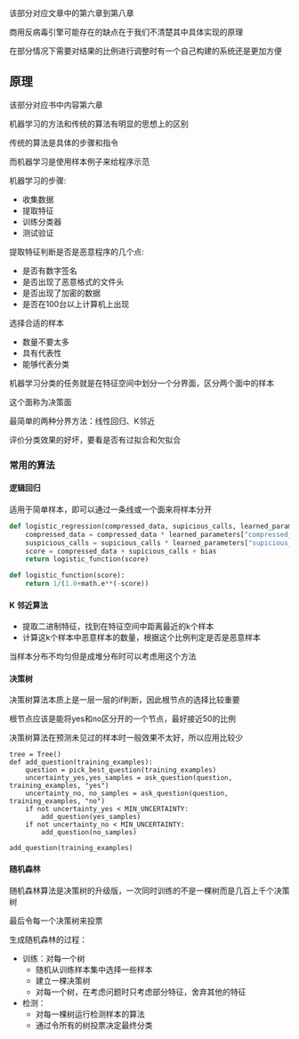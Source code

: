 该部分对应文章中的第六章到第八章

商用反病毒引擎可能存在的缺点在于我们不清楚其中具体实现的原理

在部分情况下需要对结果的比例进行调整时有一个自己构建的系统还是更加方便

## 原理

该部分对应书中内容第六章

机器学习的方法和传统的算法有明显的思想上的区别

传统的算法是具体的步骤和指令

而机器学习是使用样本例子来给程序示范

机器学习的步骤:

- 收集数据
- 提取特征
- 训练分类器
- 测试验证

提取特征判断是否是恶意程序的几个点:

- 是否有数字签名
- 是否出现了恶意格式的文件头
- 是否出现了加密的数据
- 是否在100台以上计算机上出现

选择合适的样本
- 数量不要太多
- 具有代表性
- 能够代表分类

机器学习分类的任务就是在特征空间中划分一个分界面，区分两个面中的样本

这个面称为决策面

最简单的两种分界方法：线性回归、K邻近

评价分类效果的好坏，要看是否有过拟合和欠拟合

### 常用的算法

#### 逻辑回归

适用于简单样本，即可以通过一条线或一个面来将样本分开

```python
def logistic_regression(compressed_data, supicious_calls, learned_parameters):
    compressed_data = compressed_data * learned_parameters["compressed_data_eight"]
    suspicious_calls = supicious_calls * learned_parameters["supicious_calls_weight"]
    score = compressed_data + supicious_calls + bias
    return logistic_function(score)

def logistic_function(score):
    return 1/(1.0+math.e**(-score))
```


#### K 邻近算法

- 提取二进制特征，找到在特征空间中距离最近的k个样本
- 计算这k个样本中恶意样本的数量，根据这个比例判定是否是恶意样本

当样本分布不均匀但是成堆分布时可以考虑用这个方法


#### 决策树

决策树算法本质上是一层一层的if判断，因此根节点的选择比较重要

根节点应该是能将yes和no区分开的一个节点，最好接近50的比例

决策树算法在预测未见过的样本时一般效果不太好，所以应用比较少

```pseudocode
tree = Tree()
def add_question(training_examples):
    question = pick_best_question(training_examples)
    uncertainty_yes,yes_samples = ask_question(question, training_examples, "yes")
    uncertainty_no, no_samples = ask_question(question, training_examples, "no")
    if not uncertainty_yes < MIN_UNCERTAINTY:
        add_question(yes_samples)
    if not uncertainty_no < MIN_UNCERTAINTY:
        add_question(no_samples)

add_question(training_examples)
```

#### 随机森林

随机森林算法是决策树的升级版，一次同时训练的不是一棵树而是几百上千个决策树

最后令每一个决策树来投票

生成随机森林的过程：

- 训练：对每一个树
    - 随机从训练样本集中选择一些样本
    - 建立一棵决策树
    - 对每一个树，在考虑问题时只考虑部分特征，舍弃其他的特征
- 检测：
    - 对每一棵树运行检测样本的算法
    - 通过令所有的树投票决定最终分类
